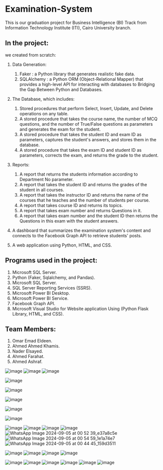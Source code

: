 # Examination-System
This is our graduation project for Business Intelligence (BI) Track from Information Technology Institute (ITI), Cairo University branch.

## In the project:
we created from scratch:

1. Data Generation:
   1. Faker : a Python library that generates realistic fake data.
   1. SQLAlchemy : a Python ORM (Object-Relational Mapper) that provides a high-level API for interacting with databases to Bridging the Gap Between Python and Databases.

1. The Database, which includes:
   1. Stored procedures that perform Select, Insert, Update, and Delete operations on any table.
   1. A stored procedure that takes the course name, the number of MCQ questions, and the number of True/False questions as parameters and generates the exam for the student.
   1. A stored procedure that takes the student ID and exam ID as parameters, captures the student's answers, and stores them in the database.
   1. A stored procedure that takes the exam ID and student ID as parameters, corrects the exam, and returns the grade to the student.

1. Reports:
   1. A report that returns the students information according to Department No parameter.
   1. A report that takes the student ID and returns the grades of the student in all courses.
   1.	A report that takes the instructor ID and returns the name of the courses that he teaches and the number of students per course.
   1. A report that takes course ID and returns its topics.
   1. A report that takes exam number and returns Questions in it.
   1. A report that takes exam number and the student ID then returns the Questions in this exam with the student answers. 

1. A dashboard that summarizes the examination system's content and connects to the Facebook Graph API to retrieve students' posts.

1. A web application using Python, HTML, and CSS.

## Programs used in the project:
1. Microsoft SQL Server.
1. Python (Faker, Sqlalchemy, and Pandas).
1. Microsoft SQL Server.
1. SQL Server Reporting Services (SSRS).
1. Microsoft Power BI Desktop.
1. Microsoft Power BI Service.
1. Facebook Graph API.
1. Microsoft Visual Studio for Website application Using (Python Flask Library, HTML, and CSS).

## Team Members:
1. Omar Emad Eldeen.
1. Ahmed Ahmed Khamis.
1. Nader Elsayed.
1. Ahmed Farahat.
1. Ahmed Ashraf.


![image](https://github.com/user-attachments/assets/6fc0129b-a072-4461-a8ee-139594abe4fa)
![image](https://github.com/user-attachments/assets/46375a23-ff2f-4b82-8176-ce3c7faec0d5)
![image](https://github.com/user-attachments/assets/5dba6ac3-3ccb-4722-8c1d-63d08047c695)

![image](https://github.com/user-attachments/assets/dfe77f69-7bd7-4635-8eff-2aca17a0c9c9)

![image](https://github.com/user-attachments/assets/97b41175-789b-4562-b89e-58fab2931796)

![image](https://github.com/user-attachments/assets/72d6029b-f3b5-4e07-9946-14574e836fe5)

![image](https://github.com/user-attachments/assets/79be23e7-a74c-497d-9fc3-104f09cd2ea8)

![image](https://github.com/user-attachments/assets/2d6f07ed-40b3-4b3f-9026-80426b11e642)

![image](https://github.com/user-attachments/assets/d4661217-8c93-4fd6-9978-b3e25c54b301)
![image](https://github.com/user-attachments/assets/83dbf074-6817-44e3-aa2e-75d2947dcd93)
![image](https://github.com/user-attachments/assets/1e6826cf-909d-4392-ac56-230d783e084a)
![image](https://github.com/user-attachments/assets/50997dc3-e9df-46e1-a8c0-851775bbe763)
![WhatsApp Image 2024-09-05 at 00 52 39_e37a8c5e](https://github.com/user-attachments/assets/bb4e919f-39e8-4cb1-a7ee-8f55d5f51a19)
![WhatsApp Image 2024-09-05 at 00 54 59_1e1a74e7](https://github.com/user-attachments/assets/008e3ddb-a39a-4e96-9c49-b87a14fc7c84)
![WhatsApp Image 2024-09-05 at 00 44 45_159d3511](https://github.com/user-attachments/assets/de5d9f9a-3183-4df2-918a-d200e280ca1e)




![image](https://github.com/user-attachments/assets/31c21f86-8ee6-44c2-950a-100cf25d29f8)
![image](https://github.com/user-attachments/assets/0b46a184-e1a2-48d7-ad95-e63a3714825b)
![image](https://github.com/user-attachments/assets/29fba707-b067-473b-99d7-57529f07c31a)
![image](https://github.com/user-attachments/assets/a654e025-b463-46e2-8964-d6b61445af60)


![image](https://github.com/user-attachments/assets/0f3c352a-ba3e-453e-a20f-c0b8a61d62bb)
![image](https://github.com/user-attachments/assets/2db8b599-d1b3-4097-99a4-479398cc4d97)
![image](https://github.com/user-attachments/assets/bbb5be10-d5dc-429c-b2a1-fadb400777ee)
![image](https://github.com/user-attachments/assets/359d4d89-add7-4c7e-beb0-999e5654a74e)
![image](https://github.com/user-attachments/assets/779c4338-c440-42a0-9294-9265a8eaa7fd)
![image](https://github.com/user-attachments/assets/4a8092b5-a341-4ce1-a8db-c3a0992e2e8b)










































